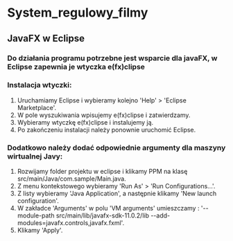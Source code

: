 # System_regulowy_filmy
## JavaFX w Eclipse
### Do działania programu potrzebne jest wsparcie dla javaFX, w Eclipse zapewnia je wtyczka e(fx)clipse
### Instalacja wtyczki:
1. Uruchamiamy Eclipse i wybieramy kolejno 'Help' > 'Eclipse Marketplace'.
2. W pole wyszukiwania wpisujemy e(fx)clipse i zatwierdzamy.
3. Wybieramy wtyczkę e(fx)clipse i instalujemy ją.
4. Po zakończeniu instalacji należy ponownie uruchomić Eclipse.

### Dodatkowo należy dodać odpowiednie argumenty dla maszyny wirtualnej Javy:
1. Rozwijamy folder projektu w eclipse i klikamy PPM na klasę src/main/Java/com.sample/Main.java.
2. Z menu kontekstowego wybieramy 'Run As' > 'Run Configurations...'.
3. Z listy wybieramy 'Java Application', a następnie klikamy 'New launch configuration'.
4. W zakładce 'Arguments' w polu 'VM arguments' umieszczamy : '--module-path src/main/lib/javafx-sdk-11.0.2/lib --add-modules=javafx.controls,javafx.fxml'.
5. Klikamy 'Apply'.
